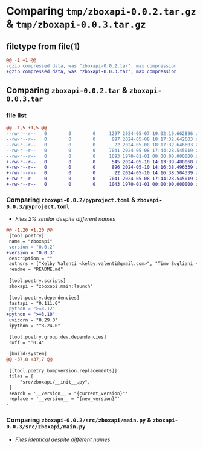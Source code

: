 # Comparing `tmp/zboxapi-0.0.2.tar.gz` & `tmp/zboxapi-0.0.3.tar.gz`

## filetype from file(1)

```diff
@@ -1 +1 @@
-gzip compressed data, was "zboxapi-0.0.2.tar", max compression
+gzip compressed data, was "zboxapi-0.0.3.tar", max compression
```

## Comparing `zboxapi-0.0.2.tar` & `zboxapi-0.0.3.tar`

### file list

```diff
@@ -1,5 +1,5 @@
--rw-r--r--   0        0        0     1297 2024-05-07 19:02:19.662896 zboxapi-0.0.2/README.md
--rw-r--r--   0        0        0      897 2024-05-08 18:17:32.642603 zboxapi-0.0.2/pyproject.toml
--rw-r--r--   0        0        0       22 2024-05-08 18:17:32.646603 zboxapi-0.0.2/src/zboxapi/__init__.py
--rw-r--r--   0        0        0     7041 2024-05-08 17:44:28.545019 zboxapi-0.0.2/src/zboxapi/main.py
--rw-r--r--   0        0        0     1693 1970-01-01 00:00:00.000000 zboxapi-0.0.2/PKG-INFO
+-rw-r--r--   0        0        0      545 2024-05-10 14:13:39.488068 zboxapi-0.0.3/README.md
+-rw-r--r--   0        0        0      896 2024-05-10 14:16:38.496339 zboxapi-0.0.3/pyproject.toml
+-rw-r--r--   0        0        0       22 2024-05-10 14:16:38.504339 zboxapi-0.0.3/src/zboxapi/__init__.py
+-rw-r--r--   0        0        0     7041 2024-05-08 17:44:28.545019 zboxapi-0.0.3/src/zboxapi/main.py
+-rw-r--r--   0        0        0     1043 1970-01-01 00:00:00.000000 zboxapi-0.0.3/PKG-INFO
```

### Comparing `zboxapi-0.0.2/pyproject.toml` & `zboxapi-0.0.3/pyproject.toml`

 * *Files 2% similar despite different names*

```diff
@@ -1,20 +1,20 @@
 [tool.poetry]
 name = "zboxapi"
-version = "0.0.2"
+version = "0.0.3"
 description = ""
 authors = ["Kelby Valenti <kelby.valenti@gmail.com>", "Timo Sugliani <timo.sugliani@gmail.com>"]
 readme = "README.md"
 
 [tool.poetry.scripts]
 zboxapi = "zboxapi.main:launch"
 
 [tool.poetry.dependencies]
 fastapi = "0.111.0"
-python = ">=3.12"
+python = ">=3.10"
 uvicorn = "0.29.0"
 ipython = "^8.24.0"
 
 [tool.poetry.group.dev.dependencies]
 ruff = "^0.4"
 
 [build-system]
@@ -37,8 +37,7 @@
 
 [[tool.poetry_bumpversion.replacements]]
 files = [
     "src/zboxapi/__init__.py",
 ]
 search = '__version__ = "{current_version}"'
 replace = '__version__ = "{new_version}"'
-
```

### Comparing `zboxapi-0.0.2/src/zboxapi/main.py` & `zboxapi-0.0.3/src/zboxapi/main.py`

 * *Files identical despite different names*

